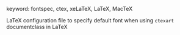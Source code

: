 keyword: fontspec, ctex, xeLaTeX, LaTeX, MacTeX

LaTeX configuration file to specify default font when using `ctexart`
documentclass in LaTeX
